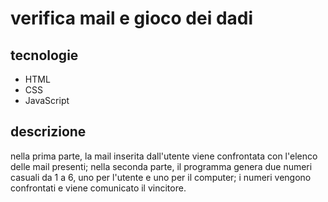 # verifica mail e gioco dei dadi
## tecnologie
* HTML
* CSS
* JavaScript
## descrizione
nella prima parte, la mail inserita dall'utente viene confrontata con l'elenco delle mail presenti;
nella seconda parte, il programma genera due numeri casuali da 1 a 6, uno per l'utente e uno per il computer; i numeri vengono confrontati e viene comunicato il vincitore.
